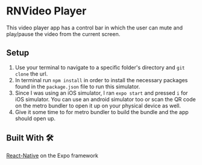 # RNVideo Player

This video player app has a control bar in which the user can mute and play/pause the video from the current screen.

## Setup

1. Use your terminal to navigate to a specific folder's directory and `git clone` the url.
2. In terminal run `npm install` in order to install the necessary packages found in the `package.json` file to run this simulator.
3. Since I was using an iOS simulator, I ran `expo start` and pressed `i` for iOS simulator. You can use an android simulator too or scan the QR code on the metro bundler to open it up on your physical device as well.
4. Give it some time to for metro bundler to build the bundle and the app should open up.

## Built With 🛠️
[React-Native](https://docs.expo.dev/) on the Expo framework
